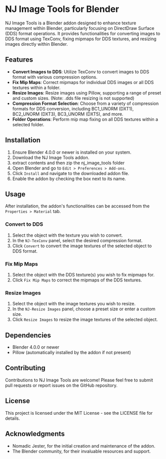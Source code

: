 # NJ Image Tools for Blender

NJ Image Tools is a Blender addon designed to enhance texture management within Blender, particularly focusing on DirectDraw Surface (DDS) format operations. It provides functionalities for converting images to DDS format using TexConv, fixing mipmaps for DDS textures, and resizing images directly within Blender.

## Features

- **Convert Images to DDS**: Utilize TexConv to convert images to DDS format with various compression options.
- **Fix Mip Maps**: Correct mipmaps for individual DDS images or all DDS textures within a folder.
- **Resize Images**: Resize images using Pillow, supporting a range of preset and custom sizes. (Note: .dds file resizing is not supported)
- **Compression Format Selection**: Choose from a variety of compression formats for DDS conversion, including BC1_UNORM (DXT1), BC2_UNORM (DXT3), BC3_UNORM (DXT5), and more.
- **Folder Operations**: Perform mip map fixing on all DDS textures within a selected folder.

## Installation

1. Ensure Blender 4.0.0 or newer is installed on your system.
2. Download the NJ Image Tools addon.
3. extract contents and then zip the nj_image_tools folder
4. Open Blender and go to `Edit > Preferences > Add-ons`.
5. Click `Install` and navigate to the downloaded addon file.
6. Enable the addon by checking the box next to its name.

## Usage

After installation, the addon's functionalities can be accessed from the `Properties > Material` tab.

### Convert to DDS

1. Select the object with the texture you wish to convert.
2. In the `NJ-TexConv` panel, select the desired compression format.
3. Click `Convert` to convert the image textures of the selected object to DDS format.

### Fix Mip Maps

1. Select the object with the DDS texture(s) you wish to fix mipmaps for.
2. Click `Fix Mip Maps` to correct the mipmaps of the DDS textures.

### Resize Images

1. Select the object with the image textures you wish to resize.
2. In the `NJ-Resize Images` panel, choose a preset size or enter a custom size.
3. Click `Resize Images` to resize the image textures of the selected object.

## Dependencies

- Blender 4.0.0 or newer
- Pillow (automatically installed by the addon if not present)

## Contributing

Contributions to NJ Image Tools are welcome! Please feel free to submit pull requests or report issues on the GitHub repository.

## License

This project is licensed under the MIT License - see the LICENSE file for details.

## Acknowledgments

- Nomadic Jester, for the initial creation and maintenance of the addon.
- The Blender community, for their invaluable resources and support.
